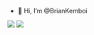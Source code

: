 - 👋 Hi, I’m @BrianKemboi


![](http://github-profile-summary-cards.vercel.app/api/cards/repos-per-language?username=BrianKemboi&theme=gruvbox)
![](http://github-profile-summary-cards.vercel.app/api/cards/most-commit-language?username=BrianKemboi&theme=gruvbox)
